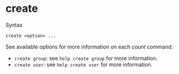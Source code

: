 create
======

Syntax

	create <option> ...

See available options for more information on each *count* command:

- `create group`: see `help create group` for more information.
- `create user`: see `help create user` for more information.
